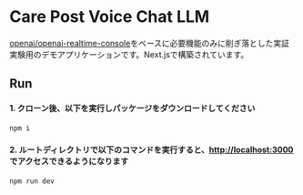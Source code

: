 # Care Post Voice Chat LLM

[openai/openai-realtime-console](https://github.com/openai/openai-realtime-console)をベースに必要機能のみに削ぎ落とした実証実験用のデモアプリケーションです。Next.jsで構築されています。

## Run

#### 1. クローン後、以下を実行しパッケージをダウンロードしてください

```sh
npm i
```

#### 2. ルートディレクトリで以下のコマンドを実行すると、[http://localhost:3000](http://localhost:3000)でアクセスできるようになります

```sh
npm run dev
```
